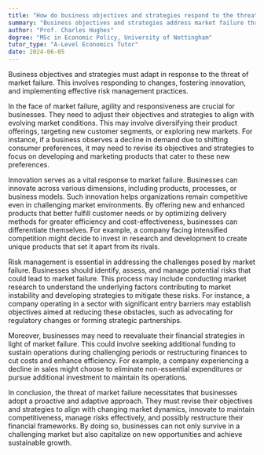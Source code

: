 ```yaml
---
title: "How do business objectives and strategies respond to the threat of market failure?"
summary: "Business objectives and strategies address market failure threats through adaptation, innovation, and effective risk management to ensure resilience and competitiveness in changing environments."
author: "Prof. Charles Hughes"
degree: "MSc in Economic Policy, University of Nottingham"
tutor_type: "A-Level Economics Tutor"
date: 2024-06-05
---
```


Business objectives and strategies must adapt in response to the threat of market failure. This involves responding to changes, fostering innovation, and implementing effective risk management practices.

In the face of market failure, agility and responsiveness are crucial for businesses. They need to adjust their objectives and strategies to align with evolving market conditions. This may involve diversifying their product offerings, targeting new customer segments, or exploring new markets. For instance, if a business observes a decline in demand due to shifting consumer preferences, it may need to revise its objectives and strategies to focus on developing and marketing products that cater to these new preferences.

Innovation serves as a vital response to market failure. Businesses can innovate across various dimensions, including products, processes, or business models. Such innovation helps organizations remain competitive even in challenging market environments. By offering new and enhanced products that better fulfill customer needs or by optimizing delivery methods for greater efficiency and cost-effectiveness, businesses can differentiate themselves. For example, a company facing intensified competition might decide to invest in research and development to create unique products that set it apart from its rivals.

Risk management is essential in addressing the challenges posed by market failure. Businesses should identify, assess, and manage potential risks that could lead to market failure. This process may include conducting market research to understand the underlying factors contributing to market instability and developing strategies to mitigate these risks. For instance, a company operating in a sector with significant entry barriers may establish objectives aimed at reducing these obstacles, such as advocating for regulatory changes or forming strategic partnerships.

Moreover, businesses may need to reevaluate their financial strategies in light of market failure. This could involve seeking additional funding to sustain operations during challenging periods or restructuring finances to cut costs and enhance efficiency. For example, a company experiencing a decline in sales might choose to eliminate non-essential expenditures or pursue additional investment to maintain its operations.

In conclusion, the threat of market failure necessitates that businesses adopt a proactive and adaptive approach. They must revise their objectives and strategies to align with changing market dynamics, innovate to maintain competitiveness, manage risks effectively, and possibly restructure their financial frameworks. By doing so, businesses can not only survive in a challenging market but also capitalize on new opportunities and achieve sustainable growth.
    